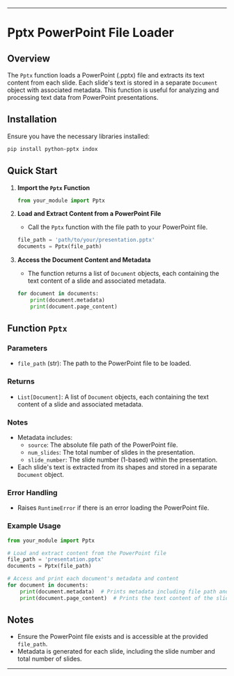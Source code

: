 
---

# Pptx PowerPoint File Loader

## Overview

The `Pptx` function loads a PowerPoint (.pptx) file and extracts its text content from each slide. Each slide's text is stored in a separate `Document` object with associated metadata. This function is useful for analyzing and processing text data from PowerPoint presentations.

## Installation

Ensure you have the necessary libraries installed:

```bash
pip install python-pptx indox
```

## Quick Start

1. **Import the `Pptx` Function**

   ```python
   from your_module import Pptx
   ```

2. **Load and Extract Content from a PowerPoint File**

   - Call the `Pptx` function with the file path to your PowerPoint file.

   ```python
   file_path = 'path/to/your/presentation.pptx'
   documents = Pptx(file_path)
   ```

3. **Access the Document Content and Metadata**

   - The function returns a list of `Document` objects, each containing the text content of a slide and associated metadata.

   ```python
   for document in documents:
       print(document.metadata)
       print(document.page_content)
   ```

## Function `Pptx`

### Parameters

- `file_path` (str): The path to the PowerPoint file to be loaded.

### Returns

- `List[Document]`: A list of `Document` objects, each containing the text content of a slide and associated metadata.

### Notes

- Metadata includes:
  - `source`: The absolute file path of the PowerPoint file.
  - `num_slides`: The total number of slides in the presentation.
  - `slide_number`: The slide number (1-based) within the presentation.
- Each slide's text is extracted from its shapes and stored in a separate `Document` object.

### Error Handling

- Raises `RuntimeError` if there is an error loading the PowerPoint file.

### Example Usage

```python
from your_module import Pptx

# Load and extract content from the PowerPoint file
file_path = 'presentation.pptx'
documents = Pptx(file_path)

# Access and print each document's metadata and content
for document in documents:
    print(document.metadata)  # Prints metadata including file path and slide number
    print(document.page_content)  # Prints the text content of the slide
```

## Notes

- Ensure the PowerPoint file exists and is accessible at the provided `file_path`.
- Metadata is generated for each slide, including the slide number and total number of slides.

---

